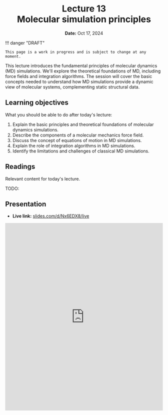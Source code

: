 <h1 align="center">
<b>Lecture 13</b><br>
Molecular simulation principles
</h1>
<p align="center">
<b>Date:</b> Oct 17, 2024
</p>

!!! danger "DRAFT"

    This page is a work in progress and is subject to change at any moment.

This lecture introduces the fundamental principles of molecular dynamics (MD) simulations. We'll explore the theoretical foundations of MD, including force fields and integration algorithms. The session will cover the basic concepts needed to understand how MD simulations provide a dynamic view of molecular systems, complementing static structural data.

## Learning objectives

What you should be able to do after today's lecture:

1.  Explain the basic principles and theoretical foundations of molecular dynamics simulations.
2.  Describe the components of a molecular mechanics force field.
3.  Discuss the concept of equations of motion in MD simulations.
4.  Explain the role of integration algorithms in MD simulations.
5.  Identify the limitations and challenges of classical MD simulations.

## Readings

Relevant content for today's lecture.

TODO:

## Presentation

<!-- -   **View:** [slides.com/aalexmmaldonado/biosc1540-l13](https://slides.com/aalexmmaldonado/biosc1540-l13) -->
-   **Live link:** [slides.com/d/Nx6EDX8/live](https://slides.com/d/Nx6EDX8/live)
<!-- -   **Download:** [biosc1540-l13.pdf](/lectures/13/biosc1540-l13.pdf) -->

<iframe src="https://slides.com/aalexmmaldonado/biosc1540-l13/embed?byline=hidden&share=hidden" width="100%" height="600" title="BIOSC 1540: Lecture 13" scrolling="no" frameborder="0" webkitallowfullscreen mozallowfullscreen allowfullscreen></iframe>
